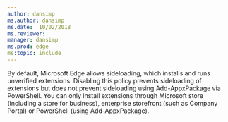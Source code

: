 ```yaml
---
author: dansimp
ms.author: dansimp
ms.date:  10/02/2018
ms.reviewer: 
manager: dansimp
ms.prod: edge
ms:topic: include
---
```


By default, Microsoft Edge allows sideloading, which installs and runs unverified extensions.  Disabling this policy prevents sideloading of extensions but does not prevent sideloading using Add-AppxPackage via PowerShell.  You can only install extensions through Microsoft store (including a store for business), enterprise storefront (such as Company Portal) or PowerShell (using Add-AppxPackage).  
